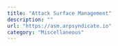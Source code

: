 ```yaml
---
title: "Attack Surface Management"
description: ""
url: "https://asm.arpsyndicate.io"
category: "Miscellaneous"
---
```

